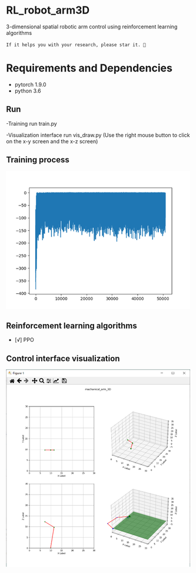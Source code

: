 # RL_robot_arm3D
3-dimensional spatial robotic arm control using reinforcement learning algorithms

`If it helps you with your research, please star it. 🎈`

# Requirements and Dependencies
- pytorch 1.9.0
- python 3.6

Run
----------
-Training run train.py

-Visualization interface run vis_draw.py (Use the right mouse button to click on the x-y screen and the x-z screen)


Training process 
----------

  <img src="arm_vis/arm_3d.png" width="500px"/> 

Reinforcement learning algorithms
----------
 - [√] PPO

Control interface visualization 
----------

  <img src="arm_vis/visual.png" width="500px"/> 

